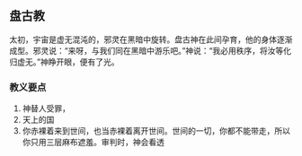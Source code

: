 

## 盘古教

太初，宇宙是虚无混沌的，邪灵在黑暗中旋转。盘古神在此间孕育，他的身体逐渐成型。邪灵说：“来呀，与我们同在黑暗中游乐吧。”神说：“我必用秩序，将汝等化归虚无。”神睁开眼，便有了光。

### 教义要点

1. 神替人受罪，
2. 天上的国
3. 你赤裸着来到世间，也当赤裸着离开世间。世间的一切，你都不能带走，所以你只用三层麻布遮羞。审判时，神会看透